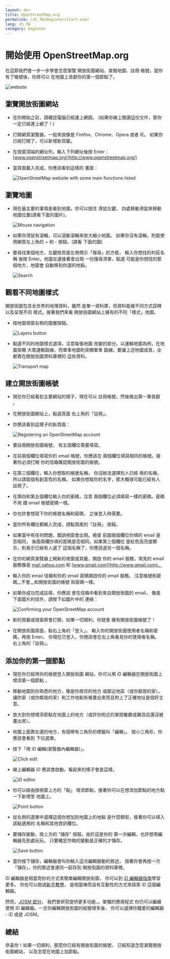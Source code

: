 ```yaml
---
layout: doc
title: OpenStreetMap.org
permalink: /zh_TW/beginner/start-osm/
lang: zh_TW
category: beginner
---
```


開始使用 OpenStreetMap.org
====================================


在這節我們會一步一步學會怎麼瀏覽
開放街圖網站、查閱地圖、註冊
帳號。當你有了帳號後，你將可以
在地圖上貢獻你的第一個節點了。

![website][]

瀏覽開放街圖網站
-------------------------------

-   在你開始之前，請確認電腦已經連上網路。
    (如果你線上閱讀這份文件，那你一定已經連上網了！)
-   打開網頁瀏覽器，一般來說像是 Firefox、Chrome、Opera 或者 IE。
    如果你已經打開了，可以新增新頁籤。
-   在視窗頂端的網址列，輸入下列網址後按 Enter：
    [www.openstreetmap.org](http://www.openstreetmap.org/)
-   當頁面載入完成，你應該看到這樣的
    畫面：

    ![OpenStreetMap website with some main functions listed][]

瀏覽地圖
----------------

-   現在最主要的事情是看到地圖。你可以按住
    滑鼠左鍵，
    四處移動滑鼠來移動地圖位置(請看下面的圖片)。

    ![Mouse navigation][]

-   如果你滑鼠有滾輪，可以滾動滾輪來放大縮小地圖。
    如果你沒有滾輪，則能使用網頁左上角的 +
     和 - 按鈕。(請看
    下面的圖)
-   要尋找某個地方，左鍵按頁面左側標示「搜尋」的方框，
    輸入你想找的村莊名稱
    後按 Enter。地圖左邊接著會出現
    一份搜尋清單，點選
    可能是你想找的那個地方，地圖會
    自動移到你選的地點。

    ![Search][]
   

觀看不同地圖樣式
------------------------

開放街圖包含全世界的地理資料，雖然
是單一資料庫，但資料能被不同方式詮釋以及呈現不同
樣式。接著我們來看
開放街圖網站上擁有的不同「樣式」地圖。

-   按地圖視窗右側的圖層按鈕。

    ![Layers button][]

-   點選不同的地圖樣式選項，注意每張地圖
    改變的部分。以運輸地圖為例，在地圖突顯
    大眾運輸路線，而單車地圖則突顯單車
    路線。要讓上述地圖成真，全都靠在開放街圖資料庫裡的
    這些資料。

    ![Transport map][]

建立開放街圖帳號
-------------------------------

-   現在你已經看到主要網站的樣子，現在可以
    註冊帳號，然後做出第一筆貢獻
    。
-   在開放街圖網站上，點選頁面
    右上角的「註冊」。
-   你應該看到這樣子的新頁面：

    ![Registering an OpenStreetMap account][]

-   要註冊開放街圖帳號，
    有五個欄位需要填寫。
-   在前兩個欄位填寫你的 email 帳號，你應該在
    兩個欄位填寫相同的帳號。接著你必須打開
    你的信箱確認開放街圖的帳號。
-   在第三個欄位，輸入你想取的帳號名稱，
    你沒辦法選擇別人已經
    用的名稱，所以請取個有創意性的名稱。
    如果你想取你的名字，那大概很可能已經有人
    註冊了。
-   在第四和第五個欄位輸入你的密碼，注意
    兩個欄位必須填寫一樣的密碼。密碼不用
    跟 email 帳號密碼一樣。
-   你也許會想寫下你的帳號名稱和密碼，
    之後登入時需要。
-   當你所有欄位都輸入完成，請點頁尾的「註冊」
    按鈕。
-   如果當中有任何問題，錯誤視窗會出現。檢查
    前面兩個欄位你填的 email 是否相同，
    後面兩欄你填的密碼是否相同。如果第三個欄位
    是紅色高亮度顯示，則表示已經有人選了
    這個名稱了，你應該選另一個名稱。
-   在你的網頁瀏覽器上開新的視窗或頁籤，開啟
    你的 email 服務。常見的 email 服務像是 [mail.yahoo.com](http://mail.yahoo.com)
    和 [www.gmail.com](http://www.gmail.com)。
-   輸入你的 email 信箱和你的 email 密碼開啟你的 email 服務。
    注意帳號和密碼__不會__和開放街圖的帳號
    和密碼一樣。
-   如果你成功完成註冊，你應該
    會在信箱中看到來自開放街圖的 email，
    像是下面圖片的信件，請按下如圖片中的
    連結：

    ![Confirming your OpenStreetMap account][]

-   新的頁籤或視窗將會打開，如果一切順利，你就會
    擁有開放街圖帳號了！
-   在開放街圖頁面，點右上角的「登入」。
    輸入你的開放街圖使用者名稱和密碼，再按 Enter。
    你現在已登入，你應該會在右上角看見你的使用者名稱。
    右上角的「註冊」。

添加你的第一個節點
------------------------

-   現在你已經用你的帳號登入開放街圖
    網站，你可以用 iD 編輯器在開放街圖上增添第一個節點
    。
-   移動地圖到你熟悉的地方，像是你居住的地方
    或鄰近地區（或你鄰居的家）。讓你家（或你鄰居的家）和工作地點有被畫出來而且附上了正確地址是個好主意。 
-   放大到你想增添節點在地圖上的地方（或許你附近的某間餐廳或雜貨店還沒被畫出來）。
-   地圖上面靠左邊的地方，有個帶有三角形的標籤叫「編輯」。
    按小三角形，你應該會看到
    下拉選單。
-   按下「用 iD 編輯(瀏覽器內編輯器)」。

    ![Click edit][]

-   線上編輯器 iD 應該會啟動。看起來的樣子會是這樣。

    ![iD editor][]

-   你可以經由按視窗上方的「點」
    增添節點，接著你可以在想添加節點的地方點一下新增至
    地圖上。

    ![Point button][]    

-   從左側的選單中選擇這個你想加到地圖上的地點
    是什麼類型，接著你可以填入該點適用的
    名稱和其他資訊欄位。
-   要儲存變動，按上方的 "儲存" 按鈕。由於這是你的
    第一次編輯，也許想用編輯器先到處玩玩。
    只要確定你做的變動是正確的才儲存。

    ![Save button][]    

-   當你按下儲存，編輯器會叫你輸入這次編輯變動的敘述，
    按著你會再按一次「儲存」，你的敘述會連同一起存到
    開放街圖的資料庫裡。


iD 編輯器是相當奇妙的方式來簡單編輯開放街圖， 
你可以到 [iD 編輯器指南](/zh_TW/beginner/id-editor/)學習更多。
你也可以跑過[新手教學](http://www.openstreetmap.org/edit?editor=id#walkthrough=true)， 
是相當棒而且有互動性的方式來探索 iD 這個編輯器。

然而，[JOSM 部分](/en/josm/)， 
我們會研究提供更多功能，。單獨的應用程式
你仍可以繼續使用 iD 編輯器。一旦你編輯開放街圖的經驗增多後， 
你可以選擇你鐘愛的編輯器 - iD 或是 JOSM。

總結
-------

恭喜你！如果一切順利，那麼你已經有開放街圖的帳號，
已經知道怎麼瀏覽開放街圖網站，
以及怎麼在地圖上加節點。



[website]: /images/beginner/start-osm_website.png
[OpenStreetMap website with some main functions listed]: /images/beginner/osm-website-main-functions.png
[Mouse navigation]: /images/beginner/mouse-navigation.png
[Search]: /images/beginner/search.png
[Layers button]: /images/beginner/layers.png
[Transport map]: /images/beginner/transport-map.png
[Registering an OpenStreetMap account]: /images/beginner/registering-account.png
[Confirming your OpenStreetMap account]: /images/beginner/confirming-account.png
[Click edit]: /images/beginner/click-edit.png
[iD editor]: /images/beginner/id-editor.png
[Point button]: /images/beginner/point-button.png
[Save button]: /images/beginner/save-button.png